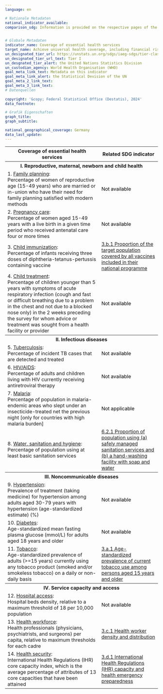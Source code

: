 ```yaml
---
language: en    

# Nationale Metadaten    
national_indicator_available:     
comparison_sdg: Information is provided on the respective pages of the SDG indicators.    
    

# Globale Metadaten    
indicator_name: Coverage of essential health services    
target_name: Achieve universal health coverage, including financial risk protection, access to quality essential health-care services and access to safe, effective, quality and affordable essential medicines and vaccines for all    
un_designated_tier_url: https://unstats.un.org/sdgs/iaeg-sdgs/tier-classification/    
un_designated_tier_url_text: Tier I    
un_desgnated_tier_alert: the United Nations Statistics Division    
un_custodian_agency: World Health Organisation (WHO)    
goal_meta_link_text: Metadata on this indicator    
goal_meta_link_alert: the Statistical Devision of the UN    
goal_meta_2_link_text:     
goal_meta_3_link_text:         
# Datenquellen    
    
copyright: '&copy; Federal Statistical Office (Destatis), 2024'    
data_footnote:     

# Grafik Eigenschaften    
graph_title: 
graph_subtitle:     

national_geographical_coverage: Germany    
data_last_update:     
---
```



<table class="mytablestyle">
   <tr>
      <th>Coverage of essential health services</th>
      <th>Related SDG indicator</th>
   </tr>
   <tr>
      <th colspan="2">I. Reproductive, maternal, newborn and child health</th>
   </tr>
   <tr>
      <td>1. <u>Family planning</u>:<br>Percentage of women of reproductive age (15-49 years) who are married or in-union who have their need for family planning satisfied with modern methods
      </td>
      <td><span class="status notstarted" style="color:black"><span class="status-inner">Not available</span></span>
      </td>
   </tr>
   <tr>
      <td>2. <u>Pregnancy care</u>:<br>Percentage of women aged 15-49 years with a live birth in a given time period who received antenatal care four or more times
      </td>
      <td><span class="status notstarted" style="color:black"><span class="status-inner">Not available</span></span>
      </td>
   </tr>
   <tr>
      <td>3. <u>Child immunization</u>:<br>Percentage of infants receiving three doses of diphtheria-tetanus-pertussis containing vaccine
      </td>
      <td><a href="https://sdg-indikatoren.de/en/3-b-1/">3.b.1 Proportion of the target population covered by all vaccines included in their national programme</a>
      </td>
   </tr>
   <tr>
      <td>4. <u>Child treatment</u>:<br>Percentage of children younger than 5 years with symptoms of acute respiratory infection (cough and fast or difficult breathing due to a problem in the chest and not due to a blocked nose only) in the 2 weeks preceding the survey for whom advice or treatment was sought from a health facility or provider
      </td>
      <td><span class="status notstarted" style="color:black"><span class="status-inner">Not available</span></span>
      </td>
   </tr>
   <tr>
      <th colspan="2">II. Infectious diseases</th>
   </tr>
   <tr>
      <td>5. <u>Tuberculosis</u>:<br>Percentage of incident TB cases that are detected and treated
      </td>
      <td><span class="status notstarted" style="color:black"><span class="status-inner">Not available</span></span>
      </td>
   </tr>
   <tr>
      <td>6. <u>HIV/AIDS</u>:<br>Percentage of adults and children living with HIV currently receiving antiretroviral therapy
      </td>
      <td><span class="status notstarted" style="color:black"><span class="status-inner">Not available</span></span>
      </td>
   </tr>
   <tr>
      <td>7. <u>Malaria</u>:<br>Percentage of population in malaria-endemic areas who slept under an insecticide-treated net the previous night [only for countries with high malaria burden]
      </td>
      <td><span class="status notapplicable" style="color:black"><span class="status-inner">Not applicable</span></span>
      </td>
   </tr>
   <tr>
      <td>8. <u>Water, sanitation and hygiene</u>:<br>Percentage of population using at least basic sanitation services
      </td>
      <td><a href="https://sdg-indikatoren.de/en/6-2-1/">6.2.1 Proportion of population using (a) safely managed sanitation services and (b) a hand-washing facility with soap and water</a>
      </td>
   </tr>
   <tr>
      <th colspan="2">III. Noncommunicable diseases</th>
   </tr>
   <tr>
      <td>9. <u>Hypertension</u>:<br>Prevalence of treatment (taking medicine) for hypertension among adults aged 30-79 years with hypertension (age-standardized estimate) (%)
      </td>
      <td><span class="status notstarted" style="color:black"><span class="status-inner">Not available</span></span>
      </td>
   </tr>
   <tr>
      <td>10. <u>Diabetes</u>:<br>Age-standardized mean fasting plasma glucose (mmol/L) for adults aged 18 years and older
      </td>
      <td><span class="status notstarted" style="color:black"><span class="status-inner">Not available</span></span>
      </td>
   </tr>
   <tr>
      <td>11. <u>Tobacco</u>:<br>Age-standardized prevalence of adults (>=15 years) currently using any tobacco product (smoked and/or smokeless tobacco) on a daily or non-daily basis
      </td>
      <td><a href="https://sdg-indikatoren.de/en/3-a-1/">3.a.1 Age-standardized prevalence of current tobacco use among persons aged 15 years and older</a>
      </td>
   </tr>
   <tr>
      <th colspan="2">IV. Service capacity and access</th>
   </tr>
   <tr>
      <td>12. <u>Hospital access</u>:<br>Hospital beds density, relative to a maximum threshold of 18 per 10,000 population
      </td>
      <td><span class="status notstarted" style="color:black"><span class="status-inner">Not available</span></span>
      </td>
   </tr>
   <tr>
      <td>13. <u>Health workforce</u>:<br>Health professionals (physicians, psychiatrists, and surgeons) per capita, relative to maximum thresholds for each cadre
      </td>
      <td><a href="https://sdg-indikatoren.de/en/3-c-1/">3.c.1 Health worker density and distribution</a>
      </td>
   </tr>
   <tr>
      <td>14. <u>Health security</u>:<br>International Health Regulations (IHR) core capacity index, which is the average percentage of attributes of 13 core capacities that have been attained
      </td>
      <td><a href="https://sdg-indikatoren.de/en/3-d-1/">3.d.1 International Health Regulations (IHR) capacity and health emergency preparedness</a>
      </td>
   </tr>
</table>